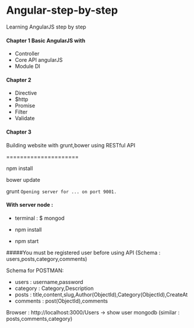 Angular-step-by-step
====================

Learning AngularJS step by step

#### Chapter 1 Basic AngularJS with 

* Controller
* Core API angularJS
* Module DI

#### Chapter 2
* Directive
* $http
* Promise
* Filter
* Validate

#### Chapter 3

Building website with grunt,bower using RESTful API

=====================

npm install

bower update

grunt `Opening server for ... on port 9001.`


#### With server node : 

* terminal : $ mongod

* npm install

* npm start

#####You must be registered user before using API (Schema : users,posts,category,comments)

Schema for POSTMAN: 
+ users : username,password
+ category : Category,Description
+ posts : title,content,slug,Author(ObjectId),Category(ObjectId),CreateAt
+ comments : post(ObjectId),comments

Browser : http://localhost:3000/Users -> show user mongodb
(similar : posts,comments,category)
